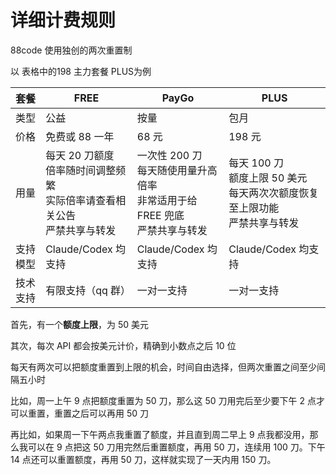 # 详细计费规则

88code 使用独创的两次重置制

以 表格中的198 主力套餐 PLUS为例

| 套餐     | FREE                                                         | PayGo                                                        | PLUS                                                         |
| -------- | ------------------------------------------------------------ | ------------------------------------------------------------ | ------------------------------------------------------------ |
| 类型     | 公益                                                         | 按量                                                         | 包月                                                         |
| 价格     | 免费或 88 一年                                               | 68 元                                                        | 198 元                                                       |
| 用量     | 每天 20 刀额度<br />倍率随时间调整频繁<br />实际倍率请查看相关公告<br />严禁共享与转发 | 一次性 200 刀<br />每天随使用量升高倍率<br />非常适用于给 FREE 兜底<br />严禁共享与转发 | 每天 100 刀<br />额度上限 50 美元<br />每天两次次额度恢复至上限功能<br />严禁共享与转发 |
| 支持模型 | Claude/Codex 均支持                                          | Claude/Codex 均支持                                          | Claude/Codex 均支持                                          |
| 技术支持 | 有限支持（qq 群）                                            | 一对一支持                                                   | 一对一支持                                                   |

首先，有一个**额度上限**，为 50 美元

其次，每次 API 都会按美元计价，精确到小数点之后 10 位

每天有两次可以把额度重置到上限的机会，时间自由选择，但两次重置之间至少间隔五小时



比如，周一上午 9 点把额度重置为 50 刀，那么这 50 刀用完后至少要下午 2 点才可以重置，重置之后可以再用 50 刀



再比如，如果周一下午两点我重置了额度，并且直到周二早上 9 点我都没用，那么我可以在 9 点把这 50 刀用完然后重置额度，再用 50 刀，连续用 100 刀。下午 14 点还可以重置额度，再用 50 刀，这样就实现了一天内用 150 刀。